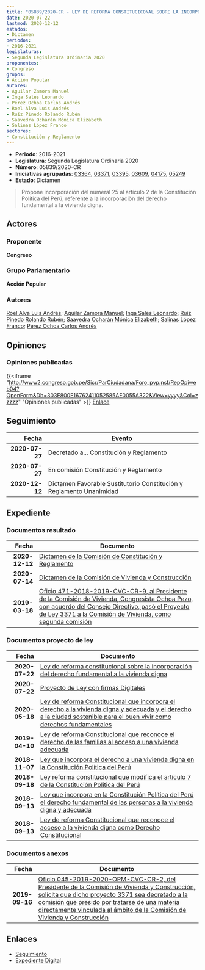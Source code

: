 ```yaml
---
title: "05839/2020-CR - LEY DE REFORMA CONSTITUCICONAL SOBRE LA INCORPORACIÓN DEL DERECHO FUNDAMENTAL A LA VIVIENDA DIGNA"
date: 2020-07-22
lastmod: 2020-12-12
estados:
- Dictamen
periodos:
- 2016-2021
legislaturas:
- Segunda Legislatura Ordinaria 2020
proponentes:
- Congreso
grupos:
- Acción Popular
autores:
- Aguilar Zamora Manuel
- Inga Sales Leonardo
- Pérez Ochoa Carlos Andrés
- Roel Alva Luis Andrés
- Ruíz Pinedo Rolando Rubén
- Saavedra Ocharán Mónica Elizabeth
- Salinas López Franco
sectores:
- Constitución y Reglamento
---
```

- **Periodo**: 2016-2021
- **Legislatura**: Segunda Legislatura Ordinaria 2020
- **Número**: 05839/2020-CR
- **Iniciativas agrupadas**: [03364](../../03300/03364), [03371](../../03300/03371), [03395](../../03300/03395), [03609](../../03600/03609), [04175](../../04100/04175), [05249](../../05200/05249)
- **Estado**: Dictamen

> Propone incorporación del numeral 25 al artículo 2 de la Constitución Política del Perú, referente a la incorporaciòn del derecho fundamental a la vivienda digna.


## Actores

### Proponente

**Congreso**

### Grupo Parlamentario

**Acción Popular**

### Autores

[Roel Alva Luis Andrés](mailto:mailto:lroel@congreso.gob.pe); [Aguilar Zamora Manuel](mailto:mailto:maguilarz@congreso.gob.pe); [Inga Sales Leonardo](mailto:mailto:lingas@congreso.gob.pe); [Ruíz Pinedo Rolando Rubén](mailto:mailto:rruiz@congreso.gob.pe); [Saavedra Ocharán Mónica Elizabeth](mailto:mailto:msaavedra@congreso.gob.pe); [Salinas López Franco](mailto:mailto:fsalinas@congreso.gob.pe); [Pérez Ochoa Carlos Andrés](mailto:mailto:cperezo@congreso.gob.pe)

## Opiniones

### Opiniones publicadas

{{<iframe "http://www2.congreso.gob.pe/Sicr/ParCiudadana/Foro_pvp.nsf/RepOpiweb04?OpenForm&Db=303E800E16762411052585AE0055A322&View=yyyy&Col=zzzzz" "Opiniones publicadas" >}}
[Enlace](http://www2.congreso.gob.pe/Sicr/ParCiudadana/Foro_pvp.nsf/RepOpiweb04?OpenForm&Db=303E800E16762411052585AE0055A322&View=yyyy&Col=zzzzz)


## Seguimiento

| Fecha | Evento |
|------:|--------|
| **2020-07-27** | Decretado a... Constitución y Reglamento |
| **2020-07-27** | En comisión Constitución y Reglamento |
| **2020-12-12** | Dictamen Favorable Sustitutorio Constitución y Reglamento Unanimidad |

## Expediente

### Documentos resultado

| Fecha | Documento |
|------:|-----------|
| **2020-12-12** | [Dictamen de la Comisión de Constitución y Reglamento](http://www.leyes.congreso.gob.pe/Documentos/2016_2021/Dictamenes/Proyectos_de_Ley/03364DC04MAY20201212.pdf) |
| **2020-07-14** | [Dictamen de la Comisión de Vivienda y Construcción](http://www.leyes.congreso.gob.pe/Documentos/2016_2021/Dictamenes/Proyectos_de_Ley/03371DC24MAY-20200714.pdf) |
| **2019-03-18** | [Oficio 471-2018-2019-CVC-CR-9, al Presidente de la Comisión de Vivienda, Congresista Ochoa Pezo, con acuerdo del Consejo Directivo, pasó el Proyecto de Ley 3371 a la Comisión de Vivienda, como segunda comisión](http://www.leyes.congreso.gob.pe/Documentos/2016_2021/Consejo_Directivo/Pedidos_Pase_a_Comision/OFICIO-471-2018-2019-CVC-CR-9.pdf) |

### Documentos proyecto de ley

| Fecha | Documento |
|------:|-----------|
| **2020-07-22** | [Ley de reforma constitucional sobre la incorporación del derecho fundamental a la vivienda digna](http://www.leyes.congreso.gob.pe/Documentos/2016_2021/Proyectos_de_Ley_y_de_Resoluciones_Legislativas/PL05839-20200722.pdf) |
| **2020-07-22** | [Proyecto de Ley con firmas Digitales](http://www.leyes.congreso.gob.pe/Documentos/2016_2021/Proyectos_de_Ley_y_de_Resoluciones_Legislativas/Proyectos_Firmas_digitales/PL05839.pdf) |
| **2020-05-18** | [Ley de reforma Constitucional que incorpora el derecho a la vivienda digna y adecuada y el derecho a la ciudad sostenible para el buen vivir como derechos fundamentales](http://www.leyes.congreso.gob.pe/Documentos/2016_2021/Proyectos_de_Ley_y_de_Resoluciones_Legislativas/PL05249-20200518.pdf) |
| **2019-04-10** | [Ley de reforma Constitucional que reconoce el derecho de las familias al acceso a una vivienda adecuada](http://www.leyes.congreso.gob.pe/Documentos/2016_2021/Proyectos_de_Ley_y_de_Resoluciones_Legislativas/PL0417520190410..pdf) |
| **2018-11-07** | [Ley que incorpora el derecho a una vivienda digna en la Constitución Política del Perú](http://www.leyes.congreso.gob.pe/Documentos/2016_2021/Proyectos_de_Ley_y_de_Resoluciones_Legislativas/PL0360920181107..PDF) |
| **2018-09-18** | [Ley reforma constitucional que modifica el artículo 7 de la Constitución Política del Perú](http://www.leyes.congreso.gob.pe/Documentos/2016_2021/Proyectos_de_Ley_y_de_Resoluciones_Legislativas/PL0339520180918.pdf) |
| **2018-09-13** | [Ley que incorpora en la Constitución Política del Perú el derecho fundamental de las personas a la vivienda digna y adecuada](http://www.leyes.congreso.gob.pe/Documentos/2016_2021/Proyectos_de_Ley_y_de_Resoluciones_Legislativas/PL0337120180913.PDF) |
| **2018-09-13** | [Ley de reforma Constitucional que reconoce el acceso a la vivienda digna como Derecho Constitucional](http://www.leyes.congreso.gob.pe/Documentos/2016_2021/Proyectos_de_Ley_y_de_Resoluciones_Legislativas/PL0336420180913.PDF) |

### Documentos anexos

| Fecha | Documento |
|------:|-----------|
| **2019-09-16** | [Oficio 045-2019-2020-OPM-CVC-CR-2, del Presidente de la Comisión de Vivienda y Construcción, solicita que dicho proyecto 3371 sea decretado a la comisión que presido por tratarse de una materia directamente vinculada al ámbito de la Comisión de Vivienda y Construcción](http://www.leyes.congreso.gob.pe/Documentos/2016_2021/Oficios/Comisiones_Ordinarias/OFICIO-045-2019-2020-OPM-CVC-CR-2.pdf) |

## Enlaces

- [Seguimiento](http://www2.congreso.gob.pe/Sicr/TraDocEstProc/CLProLey2016.nsf/f7fff46988ca05b1052578e100829cc7/ab375a10170b5e71052585ae0068b314?OpenDocument)
- [Expediente Digital](http://www2.congreso.gob.pe/Sicr/TraDocEstProc/Expvirt_2011.nsf/visbusqptramdoc1621/05839?opendocument)

